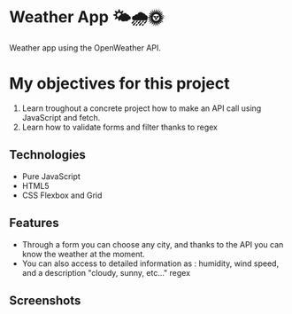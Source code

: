 
# Weather App 	:sun_behind_small_cloud::cloud_with_rain::sun_with_face:

Weather app using the OpenWeather API.

# My objectives for this project

1. Learn troughout a concrete project how to make an API call using JavaScript and fetch.
2. Learn how to validate forms and filter thanks to regex

## Technologies
* Pure JavaScript
* HTML5
* CSS Flexbox and Grid

## Features
* Through a form you can choose any city, and thanks to the API you can know the weather at the moment.
* You can also access to detailed information as : humidity, wind speed, and a description "cloudy, sunny, etc..."
regex




## Screenshots


